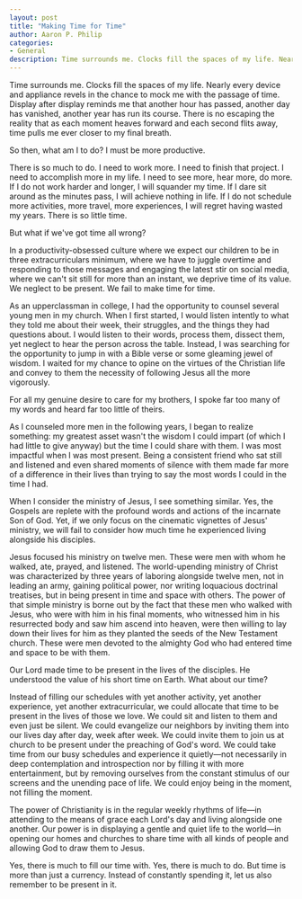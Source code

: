 ```yaml
---
layout: post
title: "Making Time for Time"
author: Aaron P. Philip
categories: 
- General
description: Time surrounds me. Clocks fill the spaces of my life. Nearly every device and appliance revels in the chance to mock me with the passage of time. Display after display reminds me...
---
```


Time surrounds me. Clocks fill the spaces of my life. Nearly every device and appliance revels in the chance to mock me with the passage of time. Display after display reminds me that another hour has passed, another day has vanished, another year has run its course. There is no escaping the reality that as each moment heaves forward and each second flits away, time pulls me ever closer to my final breath. 

So then, what am I to do? I must be more productive. 

There is so much to do. I need to work more. I need to finish that project. I need to accomplish more in my life. I need to see more, hear more, do more. If I do not work harder and longer, I will squander my time. If I dare sit around as the minutes pass, I will achieve nothing in life. If I do not schedule more activities, more travel, more experiences, I will regret having wasted my years. There is so little time.

But what if we've got time all wrong? 

In a productivity-obsessed culture where we expect our children to be in three extracurriculars minimum, where we have to juggle overtime and responding to those messages and engaging the latest stir on social media, where we can't sit still for more than an instant, we deprive time of its value. We neglect to be present. We fail to make time for time.

As an upperclassman in college, I had the opportunity to counsel several young men in my church. When I first started, I would listen intently to what they told me about their week, their struggles, and the things they had questions about. I would listen to their words, process them, dissect them, yet neglect to hear the person across the table. Instead, I was searching for the opportunity to jump in with a Bible verse or some gleaming jewel of wisdom. I waited for my chance to opine on the virtues of the Christian life and convey to them the necessity of following Jesus all the more vigorously. 

For all my genuine desire to care for my brothers, I spoke far too many of my words and heard far too little of theirs. 

As I counseled more men in the following years, I began to realize something: my greatest asset wasn't the wisdom I could impart (of which I had little to give anyway) but the time I could share with them. I was most impactful when I was most present. Being a consistent friend who sat still and listened and even shared moments of silence with them made far more of a difference in their lives than trying to say the most words I could in the time I had.

When I consider the ministry of Jesus, I see something similar. Yes, the Gospels are replete with the profound words and actions of the incarnate Son of God. Yet, if we only focus on the cinematic vignettes of Jesus' ministry, we will fail to consider how much time he experienced living alongside his disciples. 

Jesus focused his ministry on twelve men. These were men with whom he walked, ate, prayed, and listened. The world-upending ministry of Christ was characterized by three years of laboring alongside twelve men, not in leading an army, gaining political power, nor writing loquacious doctrinal treatises, but in being present in time and space with others. The power of that simple ministry is borne out by the fact that these men who walked with Jesus, who were with him in his final moments, who witnessed him in his resurrected body and saw him ascend into heaven, were then willing to lay down their lives for him as they planted the seeds of the New Testament church. These were men devoted to the almighty God who had entered time and space to be with them.

Our Lord made time to be present in the lives of the disciples. He understood the value of his short time on Earth. What about our time?

Instead of filling our schedules with yet another activity, yet another experience, yet another extracurricular, we could allocate that time to be present in the lives of those we love. We could sit and listen to them and even just be silent. We could evangelize our neighbors by inviting them into our lives day after day, week after week. We could invite them to join us at church to be present under the preaching of God's word. We could take time from our busy schedules and experience it quietly—not necessarily in deep contemplation and introspection nor by filling it with more entertainment, but by removing ourselves from the constant stimulus of our screens and the unending pace of life. We could enjoy being in the moment, not filling the moment.

The power of Christianity is in the regular weekly rhythms of life—in attending to the means of grace each Lord's day and living alongside one another. Our power is in displaying a gentle and quiet life to the world—in opening our homes and churches to share time with all kinds of people and allowing God to draw them to Jesus. 

Yes, there is much to fill our time with. Yes, there is much to do. But time is more than just a currency. Instead of constantly spending it, let us also remember to be present in it. 

